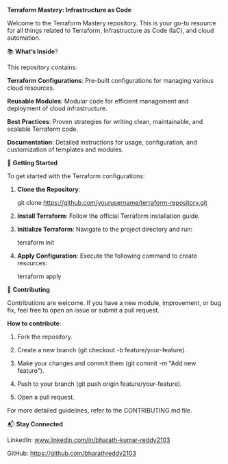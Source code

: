 **Terraform Mastery: Infrastructure as Code**

Welcome to the Terraform Mastery repository. This is your go-to resource for all things related to Terraform, Infrastructure as Code (IaC), and cloud automation.

📚 **What’s Inside**?

This repository contains:

**Terraform Configurations**: Pre-built configurations for managing various cloud resources.

**Reusable Modules**: Modular code for efficient management and deployment of cloud infrastructure.

**Best Practices**: Proven strategies for writing clean, maintainable, and scalable Terraform code.

**Documentation**: Detailed instructions for usage, configuration, and customization of templates and modules.

🚀 **Getting Started**

To get started with the Terraform configurations:

1. **Clone the Repository**:

   git clone https://github.com/yourusername/terraform-repository.git


2. **Install Terraform**:
   Follow the official Terraform installation guide.

3. **Initialize Terraform**: Navigate to the project directory and run:

   terraform init


4. **Apply Configuration**: Execute the following command to create resources:

   terraform apply


📑 **Contributing**

Contributions are welcome. If you have a new module, improvement, or bug fix, feel free to open an issue or submit a pull request.

**How to contribute**:

1. Fork the repository.

2. Create a new branch (git checkout -b feature/your-feature).

3. Make your changes and commit them (git commit -m "Add new feature").

4. Push to your branch (git push origin feature/your-feature).

5. Open a pull request.

For more detailed guidelines, refer to the CONTRIBUTING.md file.

📬 **Stay Connected**

LinkedIn: www.linkedin.com/in/bharath-kumar-reddy2103

GitHub: https://github.com/bharathreddy2103
